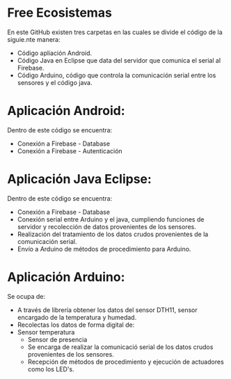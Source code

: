 # Free Ecosistemas
En este GitHub existen tres carpetas en las cuales se divide el código de la siguie.nte manera:
 - Código apliación Android.
 - Código Java en Eclipse que data del servidor que comunica el serial al Firebase.
 - Código Arduino, código que controla la comunicación serial entre los sensores y el código java.
 
# Aplicación Android:
Dentro de este código se encuentra:
 - Conexión a Firebase - Database
 - Conexión a Firebase - Autenticación 
    
# Aplicación Java Eclipse:
Dentro de este código se encuentra:
 - Conexión a Firebase - Database
 - Conexión serial entre Arduino y el java, cumpliendo funciones de servidor y recolección de datos provenientes de los sensores.
 - Realización del tratamiento de los datos crudos provenientes de la comunicación serial.
 - Envío a Arduino de métodos de procedimiento para Arduino.
    
# Aplicación Arduino:
Se ocupa de:
 - A través de librería obtener los datos del sensor DTH11, sensor encargado de la temperatura y humedad.
 - Recolectas los datos de forma digital de:
 - Sensor temperatura
    - Sensor de presencia
    - Se encarga de realizar la comunicació serial de los datos crudos provenientes de los sensores.
    - Recepción de métodos de procedimiento y ejecución de actuadores como los LED's.
        
